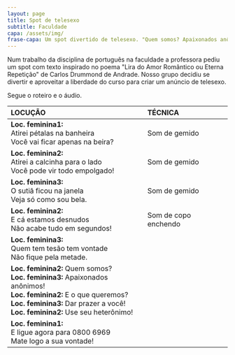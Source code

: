 ```yaml
---
layout: page
title: Spot de telesexo
subtitle: Faculdade
capa: /assets/img/
frase-capa: Um spot divertido de telesexo. "Quem somos? Apaixonados anônimos!"
---
```



Num trabalho da disciplina de português na faculdade a professora pediu um spot com texto inspirado no poema "Lira do Amor Romântico ou Eterna Repetição" de Carlos Drummond de Andrade. Nosso grupo decidiu se divertir e aproveitar a liberdade do curso para criar um anúncio de telesexo.

Segue o roteiro e o áudio.

<audio ref='Telesexo' src="https://raw.githubusercontent.com/ReMattazio/remattazio.github.io/master/assets/mids/spot_sexo.mp3?" ></audio>


| **LOCUÇÃO** | **TÉCNICA** |
| :-- | :-- |
| **Loc. feminina1:** <br /> Atirei pétalas na banheira <br /> Você vai ficar apenas na beira? | Som de gemido |
| **Loc. feminina2:** <br /> Atirei a calcinha para o lado <br /> Você pode vir todo empolgado! | Som de gemido |
| **Loc. feminina3:** <br /> O sutiã ficou na janela <br /> Veja só como sou bela. | Som de gemido |
| **Loc. feminina2:** <br /> E cá estamos desnudos <br /> Não acabe tudo em segundos! | Som de copo enchendo |
| **Loc. feminina3:** <br /> Quem tem tesão tem vontade <br /> Não fique pela metade. |   |
| **Loc. feminina2:** Quem somos? <br /> **Loc. feminina3:** Apaixonados anônimos! <br /> **Loc. feminina2:** E o que queremos? <br /> **Loc. feminina3:** Dar prazer a você! <br /> **Loc. feminina2:** Use seu heterônimo! |   |
| **Loc. feminina1:** <br /> E ligue agora para 0800 6969 <br /> Mate logo a sua vontade! |   |
